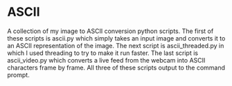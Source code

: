 # ASCII
A collection of my image to ASCII conversion python scripts. The first of these scripts is ascii.py which simply takes an input image and converts it to an ASCII representation of the image. The next script is ascii_threaded.py in which I used threading to try to make it run faster. The last script is ascii_video.py which converts a live feed from the webcam into ASCII characters frame by frame. All three of these scripts output to the command prompt.
